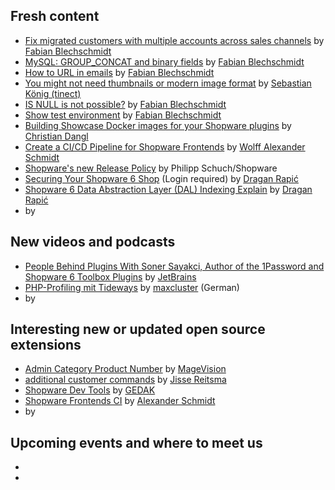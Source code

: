 ## Fresh content

* [Fix migrated customers with multiple accounts across sales channels](https://winkelwagen.de/2024/01/30/shopware-6-fix-migrated-customers-with-multiple-accounts-across-sales-channels/) by [Fabian Blechschmidt](https://winkelwagen.de/author/fabianblechschmidt/)
* [MySQL: GROUP_CONCAT and binary fields](https://winkelwagen.de/2024/02/01/mysql-group_concat-and-binary-fields/) by [Fabian Blechschmidt](https://winkelwagen.de/author/fabianblechschmidt/)
* [How to URL in emails](https://winkelwagen.de/2024/02/05/shopware-6-how-to-url-in-emails/) by [Fabian Blechschmidt](https://winkelwagen.de/author/fabianblechschmidt/)
* [You might not need thumbnails or modern image format](https://blog.tinect.de/posts/you-might-not-need-thumbnails-or-modern-image-format/) by [Sebastian König (tinect)](https://github.com/tinect/)
* [IS NULL is not possible?](https://winkelwagen.de/2024/02/09/shopware-is-null-is-not-possible/) by [Fabian Blechschmidt](https://winkelwagen.de/author/fabianblechschmidt/)
* [Show test environment](https://winkelwagen.de/2024/02/07/shopware-show-test-environment/) by [Fabian Blechschmidt](https://winkelwagen.de/author/fabianblechschmidt/)
* [Building Showcase Docker images for your Shopware plugins](https://boxblinkracer.com/blog/showcase-plugins-with-dockware) by [Christian Dangl](https://boxblinkracer.com/about/)
* [Create a CI/CD Pipeline for Shopware Frontends](https://kiplingi.de/create-a-ci-cd-pipeline-for-shopware-frontends/) by [Wolff Alexander Schmidt](https://kiplingi.de)
* [Shopware's new Release Policy](https://www.shopware.com/en/news/shopwares-new-release-policy/) by Philipp Schuch/Shopware
* [Securing Your Shopware 6 Shop](https://medium.com/gitconnected/securing-your-shopware-6-shop-a10ed49df4fd) (Login required) by [Dragan Rapić](https://medium.com/@drapic88)
* [Shopware 6 Data Abstraction Layer (DAL) Indexing Explain](https://medium.com/gitconnected/shopware-6-data-abstraction-layer-dal-indexing-explain-abb47ebed55f?sk=bc77d874430a5ab0cbe90320ab616564) by [Dragan Rapić](https://medium.com/@drapic88)
* []() by []()


## New videos and podcasts

* [People Behind Plugins With Soner Sayakci, Author of the 1Password and Shopware 6 Toolbox Plugins](https://www.youtube.com/watch?v=slkbAAWNP3I) by [JetBrains](https://www.youtube.com/@JetBrainsTV)
* [PHP-Profiling mit Tideways](https://www.youtube.com/watch?v=jZFQvzAqKAc) by [maxcluster](https://www.youtube.com/@maxcluster) (German)
* []() by []()

## Interesting new or updated open source extensions

* [Admin Category Product Number](https://github.com/magevision/shopware6-admin-category-product-number) by [MageVision](https://www.magevision.com/)
* [additional customer commands](https://github.com/yireo-shopware6/YireoAdditionalCustomerCommands) by [Jisse Reitsma](https://github.com/jissereitsma)
* [Shopware Dev Tools](https://github.com/GEDAK/shopware-dev-tools) by [GEDAK](https://github.com/GEDAK)
* [Shopware Frontends CI](https://github.com/kiplingi/shopware-frontends-ci) by [Alexander Schmidt](https://github.com/kiplingi)
* []() by []()


## Upcoming events and where to meet us

* []()
* []()
